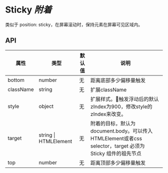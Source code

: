 # Sticky *附着*

类似于 position: sticky，在屏幕滚动时，保持元素在屏幕可见区域内。

<example />

## API

| 属性 | 类型 | 默认值 | 说明 |
| --- | --- | --- | --- |
| bottom | number | 无 | 距离底部多少偏移量触发 |
| className | string | 无 | 扩展className |
| style | object | 无 | 扩展样式。触发浮动后的默认zIndex为900，修改style的zIndex来改变。 |
| target | string \| HTMLElement | 无 | 附着的目标，默认为document.body。可以传入HTMLElement或者css selector，target 必须为 Sticky 组件的祖先节点 |
| top | number | 无 | 距离顶部多少偏移量触发 |